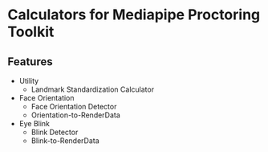 # Calculators for Mediapipe Proctoring Toolkit

## Features
- Utility
    - Landmark Standardization Calculator
- Face Orientation
    - Face Orientation Detector
    - Orientation-to-RenderData
- Eye Blink
    - Blink Detector
    - Blink-to-RenderData
